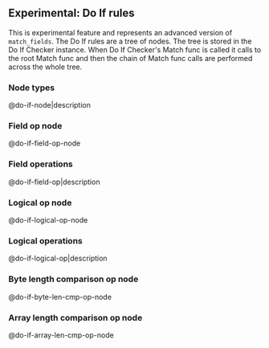 ## Experimental: Do If rules

This is experimental feature and represents an advanced version of `match_fields`.
The Do If rules are a tree of nodes. The tree is stored in the Do If Checker instance.
When Do If Checker's Match func is called it calls to the root Match func and then
the chain of Match func calls are performed across the whole tree.

### Node types
@do-if-node|description

### Field op node
@do-if-field-op-node

### Field operations
@do-if-field-op|description

### Logical op node
@do-if-logical-op-node

### Logical operations
@do-if-logical-op|description

### Byte length comparison op node
@do-if-byte-len-cmp-op-node

### Array length comparison op node
@do-if-array-len-cmp-op-node
